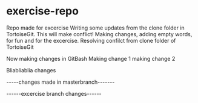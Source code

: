 # exercise-repo
Repo made for excercise
Writing some updates from the clone folder in TortoiseGit. This will make conflict!
Making changes, adding empty words, for fun and for the excercise.
Resolving confilct from clone folder of TortoiseGit


Now making changes in GitBash
Making change 1
making change 2

Bliabliablia changes



-----changes made in masterbranch-------


------excercise branch changes------

